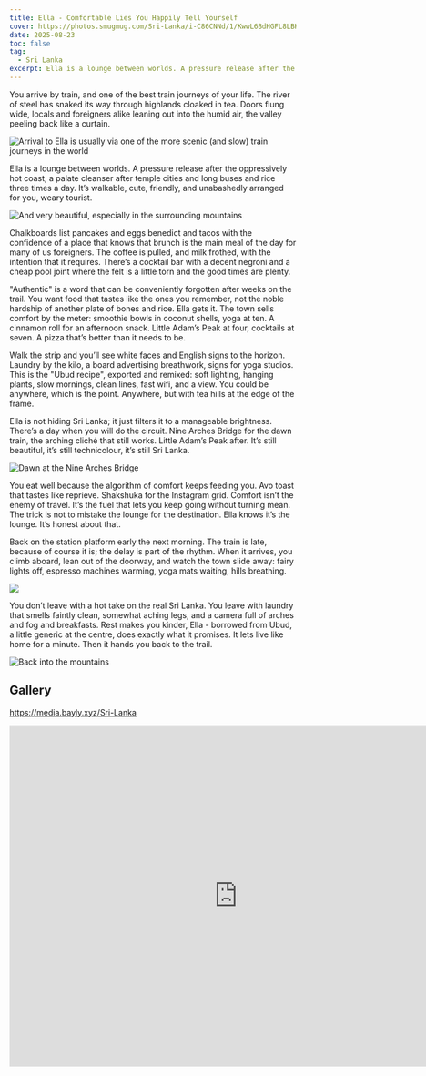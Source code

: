 ```yaml
---
title: Ella - Comfortable Lies You Happily Tell Yourself
cover: https://photos.smugmug.com/Sri-Lanka/i-C86CNNd/1/KwwL6BdHGFL8LBHD8wSH3VjCXj9ZQnFJGfr7NV7Xn/X3/DJI_0104-Pano-X3.jpg
date: 2025-08-23
toc: false
tag:
  - Sri Lanka
excerpt: Ella is a lounge between worlds. A pressure release after the oppressively hot coast, a palate cleanser after temple cities and long buses and rice three times a day. It’s walkable, cute, friendly, and unabashedly arranged for you, weary tourist.
---
```


You arrive by train, and one of the best train journeys of your life. The river of steel has snaked its way through highlands cloaked in tea. Doors flung wide, locals and foreigners alike leaning out into the humid air, the valley peeling back like a curtain.

![Arrival to Ella is usually via one of the more scenic (and slow) train journeys in the world](https://photos.smugmug.com/Sri-Lanka/i-3H273XZ/0/M3sSZg7kCBVRGndxvgVDgB74whqF2kNpbckcCxzJm/X4/DJI_0121-X4.jpg)

Ella is a lounge between worlds. A pressure release after the oppressively hot coast, a palate cleanser after temple cities and long buses and rice three times a day. It’s walkable, cute, friendly, and unabashedly arranged for you, weary tourist.

![And very beautiful, especially in the surrounding mountains](https://photos.smugmug.com/Sri-Lanka/i-KJgMKbP/0/LdQ6hp2Nq9CbKqSBjW4fxjjmxgZpQMFDBcwg5cwtc/X4/DSC06534-X4.jpg)

Chalkboards list pancakes and eggs benedict and tacos with the confidence of a place that knows that brunch is the main meal of the day for many of us foreigners. The coffee is pulled, and milk frothed, with the intention that it requires. There’s a cocktail bar with a decent negroni and a cheap pool joint where the felt is a little torn and the good times are plenty.

"Authentic" is a word that can be conveniently forgotten after weeks on the trail. You want food that tastes like the ones you remember, not the noble hardship of another plate of bones and rice. Ella gets it. The town sells comfort by the meter: smoothie bowls in coconut shells, yoga at ten. A cinnamon roll for an afternoon snack. Little Adam’s Peak at four, cocktails at seven. A pizza that’s better than it needs to be.

Walk the strip and you’ll see white faces and English signs to the horizon. Laundry by the kilo, a board advertising breathwork, signs for yoga studios. This is the "Ubud recipe", exported and remixed: soft lighting, hanging plants, slow mornings, clean lines, fast wifi, and a view. You could be anywhere, which is the point. Anywhere, but with tea hills at the edge of the frame.

Ella is not hiding Sri Lanka; it just filters it to a manageable brightness. There’s a day when you will do the circuit. Nine Arches Bridge for the dawn train, the arching cliché that still works. Little Adam’s Peak after. It’s still beautiful, it’s still technicolour, it’s still Sri Lanka.

![Dawn at the Nine Arches Bridge](https://photos.smugmug.com/Sri-Lanka/i-TQH5q7h/0/LB7PZ796wxRdqKKRjdrDLKGvFPksT7MRDmGDSww8r/X3/DSC06456-X3.jpg)

You eat well because the algorithm of comfort keeps feeding you. Avo toast that tastes like reprieve. Shakshuka for the Instagram grid. Comfort isn’t the enemy of travel. It’s the fuel that lets you keep going without turning mean. The trick is not to mistake the lounge for the destination. Ella knows it’s the lounge. It’s honest about that.

Back on the station platform early the next morning. The train is late, because of course it is; the delay is part of the rhythm. When it arrives, you climb aboard, lean out of the doorway, and watch the town slide away: fairy lights off, espresso machines warming, yoga mats waiting, hills breathing.

![](https://photos.smugmug.com/Sri-Lanka/i-hkH3F3d/0/MSZ7BHJCbT9R8jvKXj7xqnF8SvD4gRcLCHwcwTpWS/X3/DSC06525-X3.jpg)

You don’t leave with a hot take on the real Sri Lanka. You leave with laundry that smells faintly clean, somewhat aching legs, and a camera full of arches and fog and breakfasts. Rest makes you kinder, Ella - borrowed from Ubud, a little generic at the centre, does exactly what it promises. It lets live like home for a minute. Then it hands you back to the trail.

![Back into the mountains](https://photos.smugmug.com/Sri-Lanka/i-gPqNrZt/2/KV5nGTQw9XWZz6j9XGqmbVkL6nCQP732zqpHfvxXF/X3/DJI_0151-X3.jpg)

## Gallery

https://media.bayly.xyz/Sri-Lanka

<iframe src="https://media.bayly.xyz/frame/slideshow?key=V3Zmj9&speed=3&transition=fade&autoStart=1&captions=0&navigation=0&playButton=0&randomize=0&transitionSpeed=2" width="800" height="600" frameborder="no" scrolling="no"></iframe>
